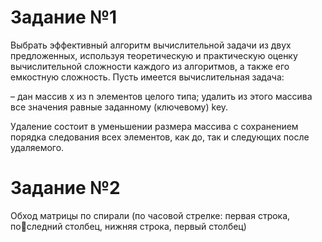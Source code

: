 # Задание №1

Выбрать эффективный алгоритм вычислительной задачи из двух предложенных, используя теоретическую и практическую оценку вычислительной сложности каждого из алгоритмов, а также его емкостную сложность. Пусть имеется вычислительная задача:

– дан массив х из n элементов целого типа; удалить из этого массива все значения равные заданному (ключевому) key.

Удаление состоит в уменьшении размера массива с сохранением порядка следования всех элементов, как до, так и следующих после удаляемого.

# Задание №2

Обход матрицы по спирали (по часовой стрелке: первая строка, последний столбец, нижняя строка, первый столбец)
